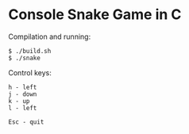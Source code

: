 
# Console Snake Game in C

Compilation and running:
```
$ ./build.sh
$ ./snake
```

Control keys:
```
h - left
j - down
k - up
l - left

Esc - quit
```
